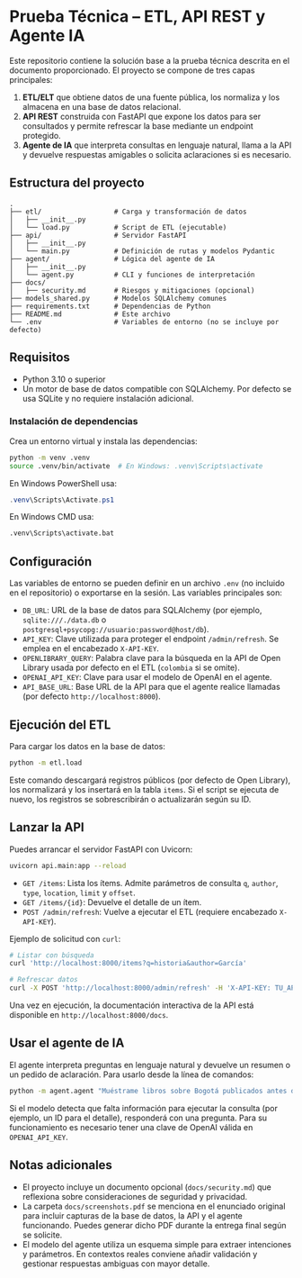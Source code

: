 # Prueba Técnica – ETL, API REST y Agente IA

Este repositorio contiene la solución base a la prueba técnica descrita en el
documento proporcionado. El proyecto se compone de tres capas principales:

1. **ETL/ELT** que obtiene datos de una fuente pública, los normaliza y los
   almacena en una base de datos relacional.
2. **API REST** construida con FastAPI que expone los datos para ser
   consultados y permite refrescar la base mediante un endpoint protegido.
3. **Agente de IA** que interpreta consultas en lenguaje natural, llama a la
   API y devuelve respuestas amigables o solicita aclaraciones si es necesario.

## Estructura del proyecto

```
.
├── etl/                  # Carga y transformación de datos
│   ├── __init__.py
│   └── load.py           # Script de ETL (ejecutable)
├── api/                  # Servidor FastAPI
│   ├── __init__.py
│   └── main.py           # Definición de rutas y modelos Pydantic
├── agent/                # Lógica del agente de IA
│   ├── __init__.py
│   └── agent.py          # CLI y funciones de interpretación
├── docs/
│   ├── security.md       # Riesgos y mitigaciones (opcional)
├── models_shared.py      # Modelos SQLAlchemy comunes
├── requirements.txt      # Dependencias de Python
├── README.md             # Este archivo
└── .env                  # Variables de entorno (no se incluye por defecto)
```

## Requisitos

* Python 3.10 o superior
* Un motor de base de datos compatible con SQLAlchemy. Por defecto se usa SQLite
  y no requiere instalación adicional.

### Instalación de dependencias

Crea un entorno virtual y instala las dependencias:

```bash
python -m venv .venv
source .venv/bin/activate  # En Windows: .venv\Scripts\activate
```

En Windows PowerShell usa:

```powershell
.venv\Scripts\Activate.ps1
```

En Windows CMD usa:

```cmd
.venv\Scripts\activate.bat
```

## Configuración

Las variables de entorno se pueden definir en un archivo `.env` (no incluido en
el repositorio) o exportarse en la sesión. Las variables principales son:

* `DB_URL`: URL de la base de datos para SQLAlchemy (por ejemplo,
  `sqlite:///./data.db` o `postgresql+psycopg://usuario:password@host/db`).
* `API_KEY`: Clave utilizada para proteger el endpoint `/admin/refresh`. Se
  emplea en el encabezado `X-API-KEY`.
* `OPENLIBRARY_QUERY`: Palabra clave para la búsqueda en la API de Open Library
  usada por defecto en el ETL (`colombia` si se omite).
* `OPENAI_API_KEY`: Clave para usar el modelo de OpenAI en el agente.
* `API_BASE_URL`: Base URL de la API para que el agente realice llamadas
  (por defecto `http://localhost:8000`).

## Ejecución del ETL

Para cargar los datos en la base de datos:

```bash
python -m etl.load
```

Este comando descargará registros públicos (por defecto de Open Library), los
normalizará y los insertará en la tabla `items`. Si el script se ejecuta de
nuevo, los registros se sobrescribirán o actualizarán según su ID.

## Lanzar la API

Puedes arrancar el servidor FastAPI con Uvicorn:

```bash
uvicorn api.main:app --reload
```

* `GET /items`: Lista los ítems. Admite parámetros de consulta `q`, `author`,
  `type`, `location`, `limit` y `offset`.
* `GET /items/{id}`: Devuelve el detalle de un ítem.
* `POST /admin/refresh`: Vuelve a ejecutar el ETL (requiere encabezado `X-API-KEY`).

Ejemplo de solicitud con `curl`:

```bash
# Listar con búsqueda
curl 'http://localhost:8000/items?q=historia&author=García'

# Refrescar datos
curl -X POST 'http://localhost:8000/admin/refresh' -H 'X-API-KEY: TU_API_KEY'
```

Una vez en ejecución, la documentación interactiva de la API está disponible en
`http://localhost:8000/docs`.

## Usar el agente de IA

El agente interpreta preguntas en lenguaje natural y devuelve un resumen o un
pedido de aclaración. Para usarlo desde la línea de comandos:

```bash
python -m agent.agent "Muéstrame libros sobre Bogotá publicados antes de 1990"
```

Si el modelo detecta que falta información para ejecutar la consulta (por
ejemplo, un ID para el detalle), responderá con una pregunta. Para su
funcionamiento es necesario tener una clave de OpenAI válida en
`OPENAI_API_KEY`.

## Notas adicionales

* El proyecto incluye un documento opcional (`docs/security.md`) que reflexiona
  sobre consideraciones de seguridad y privacidad.
* La carpeta `docs/screenshots.pdf` se menciona en el enunciado original para
  incluir capturas de la base de datos, la API y el agente funcionando. Puedes
  generar dicho PDF durante la entrega final según se solicite.
* El modelo del agente utiliza un esquema simple para extraer intenciones y
  parámetros. En contextos reales conviene añadir validación y gestionar
  respuestas ambiguas con mayor detalle.